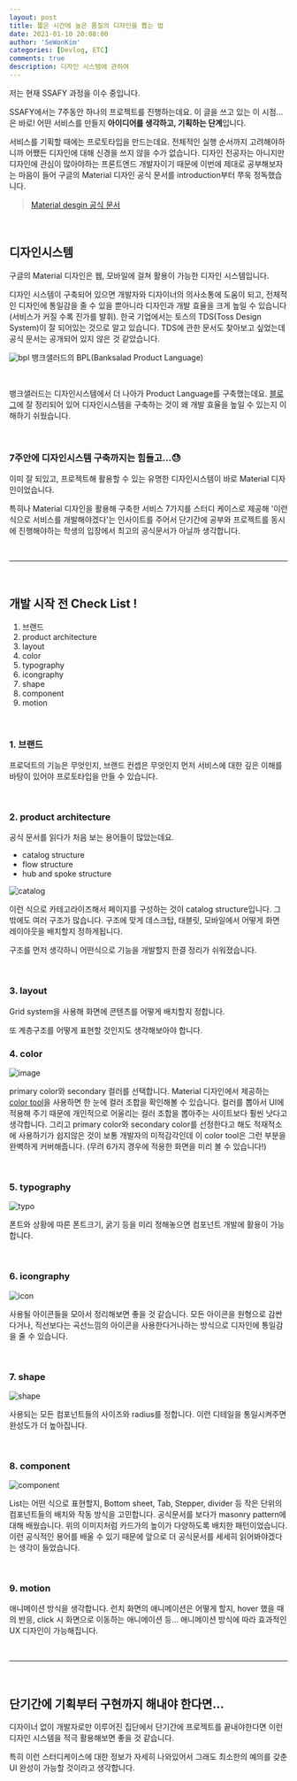 ```yaml
---
layout: post
title: 짧은 시간에 높은 품질의 디자인을 뽑는 법
date: 2021-01-10 20:08:00
author: 'SeWonKim'
categories: [Devlog, ETC]
comments: true
description: 디자인 시스템에 관하여
---
```


저는 현재 SSAFY 과정을 이수 중입니다. 

SSAFY에서는 7주동안 하나의 프로젝트를 진행하는데요. 
이 글을 쓰고 있는 이 시점...은 바로! 어떤 서비스를 만들지 **아이디어를 생각하고, 기획하는 단계**입니다.


서비스를 기획할 때에는 프로토타입을 만드는데요.
전체적인 실행 순서까지 고려해야하니까 어쨌든 디자인에 대해 신경을 쓰지 않을 수가 없습니다.
디자인 전공자는 아니지만 디자인에 관심이 많아야하는 프론트엔드 개발자이기 때문에 이번에 제대로 공부해보자는 마음이 들어 구글의 Material 디자인 공식 문서를 introduction부터 쭈욱 정독했습니다.

> [Material desgin 공식 문서](https://material.io/design/introduction#components)

&nbsp;
&nbsp;

## 디자인시스템

구글의 Material 디자인은 웹, 모바일에 걸쳐 활용이 가능한 디자인 시스템입니다.

디자인 시스템이 구축되어 있으면 개발자와 디자이너의 의사소통에 도움이 되고, 전체적인 디자인에 통일감을 줄 수 있을 뿐아니라 디자인과 개발 효율을 크게 높일 수 있습니다(서비스가 커질 수록 진가를 발휘). 한국 기업에서는 토스의 TDS(Toss Design System)이 잘 되어있는 것으로 알고 있습니다. TDS에 관한 문서도 찾아보고 싶었는데 공식 문서는 공개되어 있지 않은 것 같았습니다. 

![bpl](https://blog.banksalad.com/32964daa2d22101cf61c90a6e9e53427/Template.gif)
뱅크샐러드의 BPL(Banksalad Product Language) 

&nbsp;

뱅크샐러드는 디자인시스템에서 더 나아가 Product Language를 구축했는데요. [블로그](https://blog.banksalad.com/tech/banksalad-product-language-ios/)에 잘 정리되어 있어 디자인시스템을 구축하는 것이 왜 개발 효율을 높일 수 있는지 이해하기 쉬웠습니다.

&nbsp;
&nbsp;

### 7주안에 디자인시스템 구축까지는 힘들고...😓

이미 잘 되있고, 프로젝트해 활용할 수 있는 유명한 디자인시스템이 바로 Material 디자인이었습니다. 

특히나 Material 디자인을 활용해 구축한 서비스 7가지를 스터디 케이스로 제공해 '이런식으로 서비스를 개발해야겠다'는 인사이트를 주어서 단기간에 공부와 프로젝트를 동시에 진행해야하는 학생의 입장에서 최고의 공식문서가 아닐까 생각합니다.

&nbsp;

---

&nbsp;

## 개발 시작 전 Check List !

1. 브랜드 
2. product architecture
3. layout
4. color
5. typography
6. icongraphy
7. shape
8. component
9. motion

&nbsp;
&nbsp;

### 1. 브랜드

프로덕트의 기능은 무엇인지, 브랜드 컨셉은 무엇인지 먼저 서비스에 대한 깊은 이해를 바탕이 있어야 프로토타입을 만들 수 있습니다.

&nbsp;

### 2. product architecture

공식 문서를 읽다가 처음 보는 용어들이 많았는데요.

- catalog structure
- flow structure
- hub and spoke structure

![catalog](https://lh3.googleusercontent.com/NRdy-qhyVVebO-4j82AElVaQ6ApAi5TgbNAZiRTZLtIUO--fQgvpyuwdboVccNHRenHBcQ7aoMDS2tZTrVNIeHyLVQRyCVTOyA7rOy4=w1064-v0)

이런 식으로 카테고라이즈해서 페이지를 구성하는 것이 catalog structure입니다. 그 밖에도 여러 구조가 많습니다.
구조에 맞게 데스크탑, 태블릿, 모바일에서 어떻게 화면 레이아웃을 배치할지 정하게됩니다. 

구조를 먼저 생각하니 어떤식으로 기능을 개발할지 한결 정리가 쉬워졌습니다.

&nbsp;

### 3. layout

Grid system을 사용해 화면에 콘텐츠를 어떻게 배치할지 정합니다.

또 계층구조를 어떻게 표현할 것인지도 생각해보아야 합니다.

### 4. color

![image](https://user-images.githubusercontent.com/30452963/104121334-a1c69f00-5380-11eb-9422-0028b4c01486.png)


primary color와 secondary 컬러를 선택합니다. Material 디자인에서 제공하는 [color tool](https://material.io/resources/color/#!/?view.left=0&view.right=0&primary.color=00a8ff)을 사용하면 한 눈에 컬러 조합을 확인해볼 수 있습니다. 컬러를 뽑아서 UI에 적용해 주기 때문에 개인적으로 어울리는 컬러 조합을 뽑아주는 사이트보다 훨씬 낫다고 생각합니다. 그리고 primary color와 secondary color를 선정한다고 해도 적재적소에 사용하기가 쉽지않은 것이 보통 개발자의 미적감각인데 이 color tool은 그런 부분을 완벽하게 커버해줍니다. (무려 6가지 경우에 적용한 화면을 미리 볼 수 있습니다!)

&nbsp;


### 5. typography

![typo](https://lh3.googleusercontent.com/q4lcEm8f3pR_Fm-w1JxZBuaYYzgLm2nSZfsOZ2KI-eYg1CI5mucD-4m7WJkrkkf1fSvajcnGu4o_yKT5WDHlHbmZdIuWSG_imga7kw=w1064-v0)

폰트와 상황에 따른 폰트크기, 굵기 등을 미리 정해놓으면 컴포넌트 개발에 활용이 가능합니다.

&nbsp;

### 6. icongraphy

![icon](https://lh3.googleusercontent.com/5xtAyTkQ3yNuY3teubPaKC49MnLEnezTSwuw4NzM7-tkpa7_kVntjQmjNuKyZg8H2Q6keIg4h5NT5-U4sHDVgNNPVN0MvExCxI-_8Q=w1064-v0)

사용될 아이콘들을 모아서 정리해보면 좋을 것 같습니다. 모든 아이콘을 원형으로 감싼다거나, 직선보다는 곡선느낌의 아이콘을 사용한다거나하는 방식으로 디자인에 통일감을 줄 수 있습니다.

&nbsp;

### 7. shape

![shape](https://lh3.googleusercontent.com/gJ2_OPPHwVSIFMZhkswsctMmE7mj9HxCoJNsb88otlU5oz53C1zQ9ommZDEG-E8qHZQqVjd2ESLd5TTRkqbyZONHfUlNcksUpm39Sg=w1064-v0)

사용되는 모든 컴포넌트들의 사이즈와 radius를 정합니다. 이런 디테일을 통일시켜주면 완성도가 더 높아집니다.

&nbsp;

### 8. component

![component](https://lh3.googleusercontent.com/E5vkIiBtT6bOouTsOci2cNDLM1IovqLkLPrFHyVqCojAs4fiR7iR89ToJJNIa_Y4-odyI6Ojyr5zk9XGmLGeXkH2C-AJwxqtC7XKyQ=w1064-v0)

List는 어떤 식으로 표현할지, Bottom sheet, Tab, Stepper, divider 등 작은 단위의 컴포넌트들의 배치와 작동 방식을 고민합니다. 공식문서를 보다가 masonry pattern에 대해 배웠습니다. 위의 이미지처럼 카드가의 높이가 다양하도록 배치한 패턴이었습니다. 이런 공식적인 용어를 배울 수 있기 때문에 앞으로 더 공식문서를 세세히 읽어봐야겠다는 생각이 들었습니다.

&nbsp;

### 9. motion

애니메이션 방식을 생각합니다. 런치 화면의 애니메이션은 어떻게 할지, hover 했을 때의 반응, click 시 화면으로 이동하는 애니메이션 등... 애니메이션 방식에 따라 효과적인 UX 디자인이 가능해집니다.

&nbsp;


---

&nbsp;


## 단기간에 기획부터 구현까지 해내야 한다면...

디자이너 없이 개발자로만 이루어진 집단에서 단기간에 프로젝트를 끝내야한다면 이런 디자인 시스템을 적극 활용해보면 좋을 것 같습니다. 

특히 이런 스터디케이스에 대한 정보가 자세히 나와있어서 그래도 최소한의 예의를 갖춘 UI 완성이 가능할 것이라고 생각합니다.

&nbsp;
